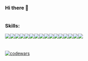 ### Hi there 👋  
# 

### Skills:

<img src="https://img.shields.io/badge/python-0d1117?style=for-the-badge&logo=python"><img src="https://img.shields.io/badge/pytest-0d1117?style=for-the-badge&logo=pytest"><img src="https://img.shields.io/badge/API-0d1117?style=for-the-badge&logo=diagramsdotnet"><img src="https://img.shields.io/badge/postman-0d1117?style=for-the-badge&logo=postman"><img src="https://img.shields.io/badge/swagger-0d1117?style=for-the-badge&logo=swagger"><img src="https://img.shields.io/badge/selenium-0d1117?style=for-the-badge&logo=selenium"><img src="https://img.shields.io/badge/pydantic-0d1117?style=for-the-badge&logo=pydantic"><img src="https://img.shields.io/badge/postgresql-0d1117?style=for-the-badge&logo=postgresql"><img src="https://img.shields.io/badge/sqlalchemy-0d1117?style=for-the-badge&logo=alchemy"><img src="https://img.shields.io/badge/docker-0d1117?style=for-the-badge&logo=docker"><img src="https://img.shields.io/badge/jenkins-0d1117?style=for-the-badge&logo=jenkins"><img src="https://img.shields.io/badge/Actions-0d1117?style=for-the-badge&logo=githubactions"><img src="https://img.shields.io/badge/pycharm-0d1117?style=for-the-badge&logo=pycharm&logoColor=0"><img src="https://img.shields.io/badge/git-0d1117?style=for-the-badge&logo=git&logoColor=0"><img src="https://img.shields.io/badge/trello-0d1117?style=for-the-badge&logo=trello"><img src="https://img.shields.io/badge/youtrack-0d1117?style=for-the-badge&logo=jetbrains">

# 
[![codewars](https://www.codewars.com/users/karbolinivan/badges/small)](https://www.codewars.com/users/karbolinivan/) 

<!--
**karbolinivan/karbolinivan** is a ✨ _special_ ✨ repository because its `README.md` (this file) appears on your GitHub profile.

Here are some ideas to get you started:

- 🔭 I’m currently working on ...
- 🌱 I’m currently learning ...
- 👯 I’m looking to collaborate on ...
- 🤔 I’m looking for help with ...
- 💬 Ask me about ...
- 📫 How to reach me: ...
- 😄 Pronouns: ...
- ⚡ Fun fact: ...
-->
